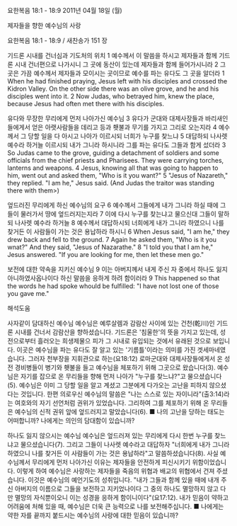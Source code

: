 요한복음 18:1 - 18:9 
2011년 04월 18일 (월)

제자들을 향한 예수님의 사랑



요한복음 18:1 - 18:9 / 새찬송가 151 장


기드론 시내를 건너심과 기도처의 위치
1 예수께서 이 말씀을 하시고 제자들과 함께 기드론 시내 건너편으로 나가시니 그 곳에 동산이 있는데 제자들과 함께 들어가시니라 2 그 곳은 가끔 예수께서 제자들과 모이시는 곳이므로 예수를 파는 유다도 그 곳을 알더라
1 When he had finished praying, Jesus left with his disciples and crossed the Kidron Valley. On the other side there was an olive grove, and he and his disciples went into it. 2 Now Judas, who betrayed him, knew the place, because Jesus had often met there with his disciples.

유다와 무장한 무리에게 먼저 나아가신 예수님
3 유다가 군대와 대제사장들과 바리새인들에게서 얻은 아랫사람들을 데리고 등과 횃불과 무기를 가지고 그리로 오는지라 4 예수께서 그 당할 일을 다 아시고 나아가 이르시되 너희가 누구를 찾느냐 5 대답하되 나사렛 예수라 하거늘 이르시되 내가 그니라 하시니라 그를 파는 유다도 그들과 함게 섰더라
3 So Judas came to the grove, guiding a detachment of soldiers and some officials from the chief priests and Pharisees.  They were carrying torches, lanterns and weapons. 4 Jesus, knowing all that was going to happen to him, went out and asked them, "Who is it you want?" 5 "Jesus of Nazareth," they replied. "I am he," Jesus said. (And Judas the traitor was standing there with them>)

엎드러진 무리에게 하신 예수님의 요구
6 예수께서 그들에게 내가 그니라 하실 때에 그들이 물러가서 땅에 엎드러지는지라 7 이에 다시 누구를 찾는냐고 물으신대 그들이 말하되 나사렛 예수라 하거늘 8 예수께서 대답하시되 너희에게 내가 그니라 하였으니 나를 찾거든 이 사람들이 가는 것은 용납하라 하시니
6 When Jesus said, "I am he," they drew back and fell to the ground. 7 Again he asked them, "Who is it you wnat?" And they said, "Jesus of Nazarathe." 8 "I told you that I am he," Jesus answered. "If you are looking for me, then let these men go."

보전에 대한 약속을 지키신 예수님
9 이는 아버지께서 내게 주신 자 중에서 하나도 잃지 아니하였사옵나이다 하신 말씀을 응하게 하려 함이러라
9  This happened so that the words he had spoke whould be fulfilled: "I have not lost one of those you gave me."

해석도움





사자같이 담대하신 예수님
예수님은 예루살렘과 감람산 사이에 있는 건천(乾川)인 기드론 시내를 건너서 감람산을 향하셨습니다. 기드론은 '침울한'의 뜻을 가지고 있는데, 성전으로부터 흘러오는 희생제물으 피가 그 시내로 유입되는 것에서 유래된 것으로 보입니다. 이곳은 예수님을 파는 유다도 잘 알고 있는 '기름틀'이라는 의미를 가진 겟세마네였습니다. 그러자 천부장을 지휘관으로 하는(요18:12) 로마군대와 대제사장들에게서 온 성전 경비병들이 병기와 횃불을 들고 예수님을 체포하기 위해 그곳으로 왔습니다(3). 예수님은 자기를 잡으로 온 무리들을 향해 먼저 나아가 "누구를 찾느냐?"고 물으셨습니다(5). 예수님은 이미 그 당할 일을 알고 계셨고 그분에게 다가오는 고난을 피하지 않으셨다는 것입니다. 한편 의로우신 예수님의 말씀은 "나는 스스로 있는 자이니라"(출3:14)라는 여호와의 자기 선언처럼 권위가 있었습니다. 그리하여 그를 체포하기 위해 온 무리들은 예수님의 신적 권위 앞에 엎드러지고 말았습니다(6).
■ 나의 고난을 당하는 태도는 어떠합니까? 나에게는 의인의 담대함이 있습니까?

하나도 잃지 않으시는 예수님
예수님은 엎드러져 있는 무리에게 다시 한번 누구를 찾느냐고 물으셨습니다(7). 그리고 그들이 나사렛 예수라고 대답하자 "너희에게 내가 그니라 하였으니 나를 찾거든 이 사람들이 가는 것은 용납하라"고 말씀하셨습니다(8). 사실 예수님께서 무리에게 먼저 나아가신 이유는 제자들을 안전하게 피신시키기 위함이었습니다. 이렇게 하여 예수님은 사랑하는 제자들을 죽음의 위협과 배교의 위협에서 건져 주셨습니다. 이것은 예수님의 예언기도의 성취입니다. "내가 그들과 함께 있을 때에 내개 주신 아버지의 이름으로 그들을 보전하고 지키었나이다 그 중의 하나도 멸망하지 않고 다만 멸망의 자식뿐이오니 이는 성경을 응하게 함이니이다"(요17:12). 내가 믿음이 약하고 어려움에 처해 있을 때, 예수님은 더욱 큰 능력으로 나를 보전해주십니다.
■ 나에게는 약한 자를 끝까지 붙드시는 예수님의 사랑에 대한 믿음이 있습니까?